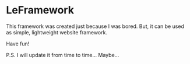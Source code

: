 # LeFramework
This framework was created just because I was bored. But, it can be used as simple, lightweight website framework.

Have fun!

P.S. I will update it from time to time... Maybe...
